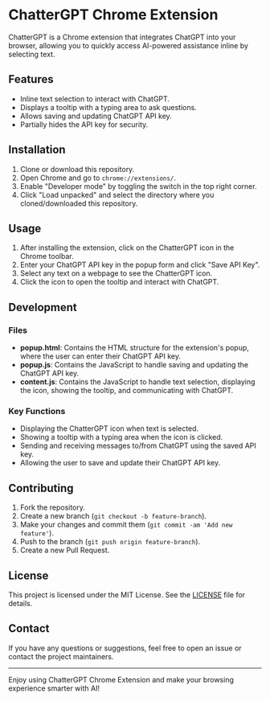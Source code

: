 # ChatterGPT Chrome Extension

ChatterGPT is a Chrome extension that integrates ChatGPT into your browser, allowing you to quickly access AI-powered assistance inline by selecting text.

## Features

- Inline text selection to interact with ChatGPT.
- Displays a tooltip with a typing area to ask questions.
- Allows saving and updating ChatGPT API key.
- Partially hides the API key for security.

## Installation

1. Clone or download this repository.
2. Open Chrome and go to `chrome://extensions/`.
3. Enable "Developer mode" by toggling the switch in the top right corner.
4. Click "Load unpacked" and select the directory where you cloned/downloaded this repository.

## Usage

1. After installing the extension, click on the ChatterGPT icon in the Chrome toolbar.
2. Enter your ChatGPT API key in the popup form and click "Save API Key".
3. Select any text on a webpage to see the ChatterGPT icon.
4. Click the icon to open the tooltip and interact with ChatGPT.

## Development

### Files

- **popup.html**: Contains the HTML structure for the extension's popup, where the user can enter their ChatGPT API key.
- **popup.js**: Contains the JavaScript to handle saving and updating the ChatGPT API key.
- **content.js**: Contains the JavaScript to handle text selection, displaying the icon, showing the tooltip, and communicating with ChatGPT.

### Key Functions

- Displaying the ChatterGPT icon when text is selected.
- Showing a tooltip with a typing area when the icon is clicked.
- Sending and receiving messages to/from ChatGPT using the saved API key.
- Allowing the user to save and update their ChatGPT API key.

## Contributing

1. Fork the repository.
2. Create a new branch (`git checkout -b feature-branch`).
3. Make your changes and commit them (`git commit -am 'Add new feature'`).
4. Push to the branch (`git push origin feature-branch`).
5. Create a new Pull Request.

## License

This project is licensed under the MIT License. See the [LICENSE](LICENSE) file for details.

## Contact

If you have any questions or suggestions, feel free to open an issue or contact the project maintainers.

---

Enjoy using ChatterGPT Chrome Extension and make your browsing experience smarter with AI!

```

```
